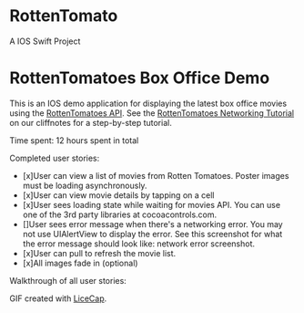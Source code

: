 RottenTomato
============

A IOS Swift Project

# RottenTomatoes Box Office Demo


This is an IOS demo application for displaying the latest box office movies using the [RottenTomatoes API](http://www.rottentomatoes.com/). See the [RottenTomatoes Networking Tutorial](http://guides.thecodepath.com/android/RottenTomatoes-Networking-Tutorial) on our cliffnotes for a step-by-step tutorial.

Time spent: 12 hours spent in total

Completed user stories:

* [x]User can view a list of movies from Rotten Tomatoes. Poster images must be loading asynchronously.
* [x]User can view movie details by tapping on a cell
* [x]User sees loading state while waiting for movies API. You can use one of the 3rd party libraries at cocoacontrols.com.
* []User sees error message when there's a networking error. You may not use UIAlertView to display the error. See this screenshot for what the error message should look like: network error screenshot.
* [x]User can pull to refresh the movie list.
* [x]All images fade in (optional)
 

Walkthrough of all user stories:

GIF created with [LiceCap](http://www.cockos.com/licecap/).
